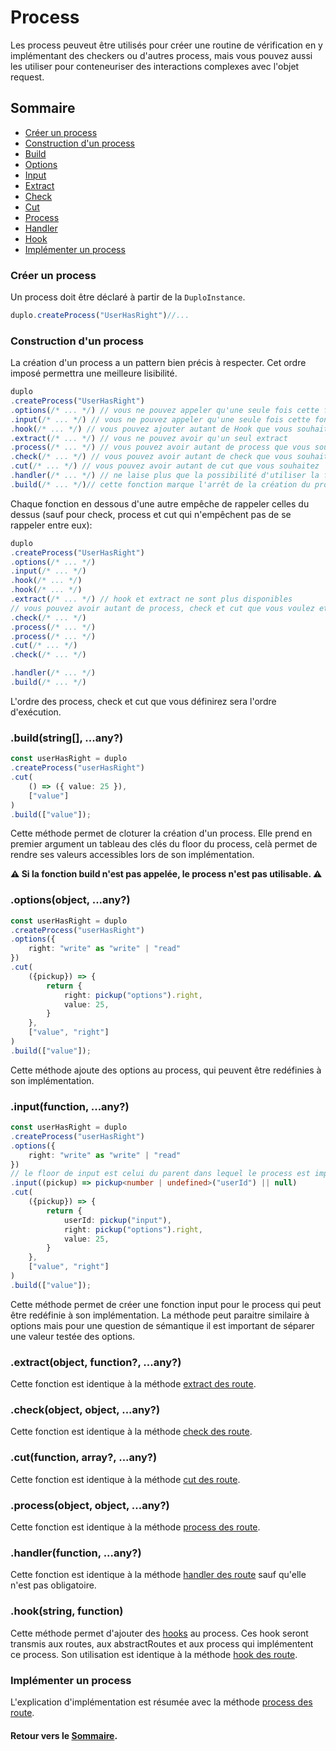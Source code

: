 # Process
Les process peuveut être utilisés pour créer une routine de vérification en y implémentant des checkers ou d'autres process, mais vous pouvez aussi les utiliser pour conteneuriser des interactions complexes avec l'objet request.

## Sommaire
- [Créer un process](#créer-un-process)
- [Construction d'un process](#construction-dun-process)
- [Build](#buildstring-any)
- [Options](#optionsobject-any)
- [Input](#inputfunction-any)
- [Extract](#extractobject-function-any)
- [Check](#checkobject-object-any)
- [Cut](#cutfunction-array-any)
- [Process](#processobject-object-any)
- [Handler](#handlerfunction-any)
- [Hook](#hookstring-function)
- [Implémenter un process](#implémenter-un-process)

### Créer un process
Un process doit être déclaré à partir de la `DuploInstance`.

```ts
duplo.createProcess("UserHasRight")//...
```

### Construction d'un process
La création d'un process a un pattern bien précis à respecter. Cet ordre imposé permettra une meilleure lisibilité.

```ts
duplo
.createProcess("UserHasRight")
.options(/* ... */) // vous ne pouvez appeler qu'une seule fois cette fonction
.input(/* ... */) // vous ne pouvez appeler qu'une seule fois cette fonction
.hook(/* ... */) // vous pouvez ajouter autant de Hook que vous souhaitez
.extract(/* ... */) // vous ne pouvez avoir qu'un seul extract
.process(/* ... */) // vous pouvez avoir autant de process que vous souhaitez
.check(/* ... */) // vous pouvez avoir autant de check que vous souhaitez
.cut(/* ... */) // vous pouvez avoir autant de cut que vous souhaitez
.handler(/* ... */) // ne laise plus que la possibilité d'utiliser la fonction build
.build(/* ... */)// cette fonction marque l'arrêt de la création du process
```

Chaque fonction en dessous d'une autre empêche de rappeler celles du dessus (sauf pour check, process et cut qui n'empêchent pas de se rappeler entre eux):

```ts
duplo
.createProcess("UserHasRight")
.options(/* ... */)
.input(/* ... */)
.hook(/* ... */) 
.hook(/* ... */) 
.extract(/* ... */) // hook et extract ne sont plus disponibles
// vous pouvez avoir autant de process, check et cut que vous voulez et dans l'ordre que vous voulez.
.check(/* ... */) 
.process(/* ... */)
.process(/* ... */) 
.cut(/* ... */) 
.check(/* ... */)

.handler(/* ... */)
.build(/* ... */)
```
L'ordre des process, check et cut que vous définirez sera l'ordre d'exécution.

### .build(string[], ...any?)
```ts
const userHasRight = duplo
.createProcess("userHasRight")
.cut(
    () => ({ value: 25 }),
    ["value"]
)
.build(["value"]);
```
Cette méthode permet de cloturer la création d'un process. Elle prend en premier argument un tableau des clés du floor du process, celà permet de rendre ses valeurs accessibles lors de son implémentation.

**⚠️ Si la fonction build n'est pas appelée, le process n'est pas utilisable. ⚠️**

### .options(object, ...any?)
```ts
const userHasRight = duplo
.createProcess("userHasRight")
.options({
	right: "write" as "write" | "read" 
})
.cut(
    ({pickup}) => {
		return {
			right: pickup("options").right,
			value: 25,
		}
	},
    ["value", "right"]
)
.build(["value"]);
```

Cette méthode ajoute des options au process, qui peuvent être redéfinies à son implémentation.

### .input(function, ...any?)
```ts
const userHasRight = duplo
.createProcess("userHasRight")
.options({
	right: "write" as "write" | "read" 
})
// le floor de input est celui du parent dans lequel le process est implémenté
.input((pickup) => pickup<number | undefined>("userId") || null)
.cut(
    ({pickup}) => {
		return {
			userId: pickup("input"),
			right: pickup("options").right,
			value: 25,
		}
	},
    ["value", "right"]
)
.build(["value"]);
```

Cette méthode permet de créer une fonction input pour le process qui peut être redéfinie à son implémentation. La méthode peut paraitre similaire à options mais pour une question de sémantique il est important de séparer une valeur testée des options.

### .extract(object, function?, ...any?)
Cette fonction est identique à la méthode [extract des route](./Route.md#extractobject-function-any).

### .check(object, object, ...any?)
Cette fonction est identique à la méthode [check des route](./Route.md#checkobject-object-any).

### .cut(function, array?, ...any?)
Cette fonction est identique à la méthode [cut des route](./Route.md#cutfunction-array-any).

### .process(object, object, ...any?)
Cette fonction est identique à la méthode [process des route](./Route.md#processobject-object-any).

### .handler(function, ...any?)
Cette fonction est identique à la méthode [handler des route](./Route.md#handlerfunction-any) sauf qu'elle n'est pas obligatoire.

### .hook(string, function)
Cette méthode permet d'ajouter des [hooks](./Hook.md) au process. Ces hook seront transmis aux routes, aux abstractRoutes et aux process qui implémentent ce process. Son utilisation est identique à la méthode [hook des route](./Route.md#hookstring-function).

### Implémenter un process
L'explication d'implémentation est résumée avec la méthode [process des route](./Route.md#processobject-object-any).

#### Retour vers le [Sommaire](#sommaire).